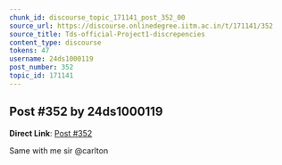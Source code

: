 ```yaml
---
chunk_id: discourse_topic_171141_post_352_00
source_url: https://discourse.onlinedegree.iitm.ac.in/t/171141/352
source_title: Tds-official-Project1-discrepencies
content_type: discourse
tokens: 47
username: 24ds1000119
post_number: 352
topic_id: 171141
---
```


## Post #352 by 24ds1000119

**Direct Link**: [Post #352](https://discourse.onlinedegree.iitm.ac.in/t/171141/352)

Same with me sir @carlton
